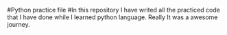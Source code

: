 #Python practice file
#In this repository I have writed all the practiced code that I have done while I learned python language. Really It was a awesome journey.

